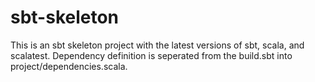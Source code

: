 sbt-skeleton
============

This is an sbt skeleton project with the latest versions of sbt, scala, and scalatest.
Dependency definition is seperated from the build.sbt into project/dependencies.scala.

